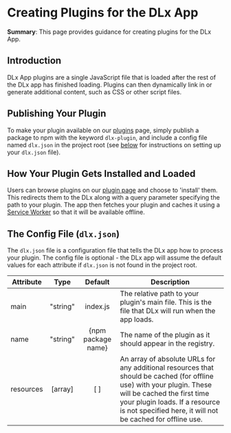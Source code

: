 # Creating Plugins for the DLx App

**Summary**: This page provides guidance for creating plugins for the DLx App.

## Introduction
DLx App plugins are a single JavaScript file that is loaded after the rest of the DLx app has finished loading. Plugins can then dynamically link in or generate additional content, such as CSS or other script files.

## Publishing Your Plugin
To make your plugin available on our [plugins](http://plugins.digitallinguistics.org) page, simply publish a package to npm with the keyword `dlx-plugin`, and include a config file named `dlx.json` in the project root (see [below](#config) for instructions on setting up your `dlx.json` file).

## How Your Plugin Gets Installed and Loaded
Users can browse plugins on our [plugin page](http://plugins.digitallinguistics.org) and choose to 'install' them. This redirects them to the DLx along with a query parameter specifying the path to your plugin. The app then fetches your plugin and caches it using a [Service Worker](https://developer.mozilla.org/en-US/docs/Web/API/Service_Worker_API) so that it will be available offline.

## The Config File (`dlx.json`)<a name="config"></a>
The `dlx.json` file is a configuration file that tells the DLx app how to process your plugin. The config file is optional - the DLx app will assume the default values for each attribute if `dlx.json` is not found in the project root.

Attribute | Type     | Default            | Description
--------- | :------: | :----------------: | -----------
main      | "string" | index.js           | The relative path to your plugin's main file. This is the file that DLx will run when the app loads.
name      | "string" | {npm package name} | The name of the plugin as it should appear in the registry.
resources | [array]  | [ ]                | An array of absolute URLs for any additional resources that should be cached (for offline use) with your plugin. These will be cached the first time your plugin loads. If a resource is not specified here, it will not be cached for offline use.
